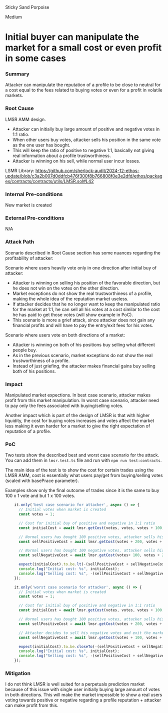 Sticky Sand Porpoise

Medium

# Initial buyer can manipulate the market for a small cost or even profit in some cases

### Summary

Attacker can manipulate the reputation of a profile to be close to neutral for a cost equal to the fees related to buying votes or even for a profit in volatile markets.
### Root Cause

LMSR AMM design.
* Attacker can initially buy large amount of positive and negative votes in 1:1 ratio.
* When other users buy votes, attacker sells his position in the same vote as the one user has bought.
* This will keep the ratio of positive to negative 1:1, basically not giving real information about a profile trustworthiness.
* Attacker is winning on his sell, while normal user incur losses.

LSMR Library: https://github.com/sherlock-audit/2024-12-ethos-update/blob/c3a2b007d0ddfcb476f300f8b766808f0e3e2dfd/ethos/packages/contracts/contracts/utils/LMSR.sol#L42
### Internal Pre-conditions

New market is created
### External Pre-conditions

N/A
### Attack Path

Scenario described in Root Cause section has some nuances regarding the profitability of attacker:

Scenario where users heavily vote only in one direction after initial buy of attacker:
* Attacker is winning on selling his position of the favorable direction, but he does not win on the votes on the other direction.
* Market exceptions do not show the real trustworthiness of a profile, making the whole idea of the reputation market useless.
* If attacker decides that he no longer want to keep the manipulated ratio for the market at 1:1, he can sell all his votes at a cost similar to the cost he has paid to get those votes (will show example in PoC).
* This scenario is more a grief attack, since attacker does not gain any financial profits and will have to pay the entry/exit fees for his votes.

Scenario where users vote on both directions of a market:
* Attacker is winning on both of his positions buy selling what different people buy.
* As in the previous scenario, market exceptions do not show the real trustworthiness of a profile.
* Instead of just griefing, the attacker makes financial gains buy selling both of his positions.
### Impact

Manipulated market expections.
In best case scenario, attacker makes profit from this market manipulation.
In worst case scenario, attacker need to pay only the fees associated with buying/selling votes.

Another impact which is part of the design of LMSR is that with higher liquidity, the cost for buying votes increases and votes affect the market less making it even harder for a market to give the right expectation of reputation of a profile.
### PoC

Two tests show the described best and worst case scenario for the attack. You can add them in `lmsr.test.ts` file and run with `npm run test:contracts`.

The main idea of the test is to show the cost for certain trades using the LMSR AMM, cost is essentially what users pay/get from buying/selling votes (scaled with basePrace parameter).

Examples show only the final outcome of trades since it is the same to buy 100 x 1 vote and but 1 x 100 votes.

```ts
    it.only('best case scenario for attacker', async () => {
      // Initial votes when market is created
      const votes = 1;

      // Cost for initial buy of positive and negative in 1:1 ratio
      const initialCost = await lmsr.getCost(votes, votes, votes + 100, votes + 100, LIQUIDITY_PARAMETER);

      // Normal users has bought 100 positive votes, attacker sells his 100 positive votes
      const sellPositiveCost = await lmsr.getCost(votes + 200, votes + 100, votes + 100, votes + 100, LIQUIDITY_PARAMETER);

      // Normal users has bought 100 negative votes, attacker sells his 100 negative votes
      const sellNegativeCost = await lmsr.getCost(votes+ 100, votes + 200, votes + 100, votes + 100, LIQUIDITY_PARAMETER);

      expect(initialCost).to.be.lt(-(sellPositiveCost + sellNegativeCost));
      console.log("Initial cost: %s", initialCost);
      console.log("Selling cost: %s", -(sellPositiveCost + sellNegativeCost));
    });

    it.only('worst case scenario for attacker', async () => {
      // Initial votes when market is created
      const votes = 1;

      // Cost for initial buy of positive and negative in 1:1 ratio
      const initialCost = await lmsr.getCost(votes, votes, votes + 100, votes + 100, LIQUIDITY_PARAMETER);

      // Normal users has bought 100 positive votes, attacker sells his 100 positive votes
      const sellPositiveCost = await lmsr.getCost(votes + 200, votes + 100, votes + 100, votes + 100, LIQUIDITY_PARAMETER);

      // Attacker decides to sell his negative votes and exit the market
      const sellNegativeCost = await lmsr.getCost(votes + 100, votes + 100, votes + 100, votes, LIQUIDITY_PARAMETER);

      expect(initialCost).to.be.closeTo(-(sellPositiveCost + sellNegativeCost), 10000);
      console.log("Initial cost: %s", initialCost);
      console.log("Selling cost: %s", -(sellPositiveCost + sellNegativeCost));
    });

```
### Mitigation

I do not think LMSR is well suited for a perpetuals prediction market because of this issue with single user initially buying large amount of votes in both directions. This will make the market impossible to show a real users voting towards positive or negative regarding a profile reputation + attacker can make profit from this.